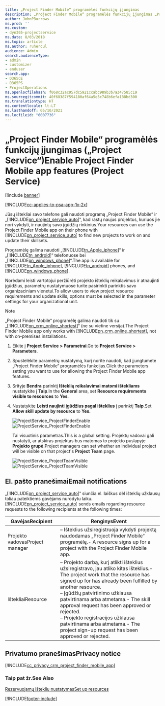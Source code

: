 ```yaml
---
title: „Project Finder Mobile“ programėlės funkcijų įjungimas
description: „Project Finder Mobile“ programėlės funkcijų įjungimas „Project Service“
author: JohnPBurrows
ms.prod: ''
ms.custom:
- dyn365-projectservice
ms.date: 8/03/2018
ms.topic: article
ms.author: ruhercul
audience: Admin
search.audienceType:
- admin
- customizer
- enduser
search.app:
- D365CE
- D365PS
- ProjectOperations
ms.openlocfilehash: f068c32ac957dc5921ccabc989b3b7a347585c19
ms.sourcegitcommit: 40f68387f594180af64a5e5c748b6efa188bd300
ms.translationtype: HT
ms.contentlocale: lt-LT
ms.lasthandoff: 05/10/2021
ms.locfileid: "6007736"
---
```

# <a name="enable-project-finder-mobile-app-features-project-service"></a><span data-ttu-id="c2326-103">„Project Finder Mobile“ programėlės funkcijų įjungimas („Project Service“)</span><span class="sxs-lookup"><span data-stu-id="c2326-103">Enable Project Finder Mobile app features (Project Service)</span></span>

[!include [banner](../includes/psa-now-project-operations.md)]

[!INCLUDE[cc-applies-to-psa-app-1x-2x](../includes/cc-applies-to-psa-app-1x-2x.md)]

<span data-ttu-id="c2326-104">Jūsų ištekliai savo telefone gali naudoti programą „Project Finder Mobile“ ir „[!INCLUDE[pn_project_service_auto](../includes/pn-project-service-auto.md)]“, kad rastų naujus projektus, kuriuos jie nori vykdyti, ir naujintų savo įgūdžių rinkinius.</span><span class="sxs-lookup"><span data-stu-id="c2326-104">Your resources can use the Project Finder Mobile app on their phone with [!INCLUDE[pn_project_service_auto](../includes/pn-project-service-auto.md)] to find new projects to work on and update their skillsets.</span></span>  
  
 <span data-ttu-id="c2326-105">Programėlę galima naudoti „[!INCLUDE[tn_Apple_iphone](../includes/tn-apple-iphone.md)]“ ir „[!INCLUDE[tn_android](../includes/tn-android.md)]“ telefonuose bei „[!INCLUDE[pn_windows_phone](../includes/pn-windows-phone.md)]“.</span><span class="sxs-lookup"><span data-stu-id="c2326-105">The app is available for [!INCLUDE[tn_Apple_iphone](../includes/tn-apple-iphone.md)], [!INCLUDE[tn_android](../includes/tn-android.md)] phones, and [!INCLUDE[pn_windows_phone](../includes/pn-windows-phone.md)].</span></span>  
    
 <span data-ttu-id="c2326-106">Norėdami leisti vartotojui peržiūrėti projekto išteklių reikalavimus ir atnaujinti įgūdžius, parametrų nustatymuose turite pasirinkti parinktis savo organizaciniam vienetui.</span><span class="sxs-lookup"><span data-stu-id="c2326-106">To allow users to view project resource requirements and update skills, options must be selected in the parameter settings for your organizational unit.</span></span>
  
> [!NOTE]
>  <span data-ttu-id="c2326-107">„Project Finder Mobile“ programėlę galima naudoti tik su „[!INCLUDE[pn_crm_online_shortest](../includes/pn-crm-online-shortest.md)]“ (ne su vietine versija).</span><span class="sxs-lookup"><span data-stu-id="c2326-107">The Project Finder Mobile app only works with [!INCLUDE[pn_crm_online_shortest](../includes/pn-crm-online-shortest.md)], not with on-premises installations.</span></span>  
  
1. <span data-ttu-id="c2326-108">Eikite į **Project Service > Parametrai**.</span><span class="sxs-lookup"><span data-stu-id="c2326-108">Go to **Project Service > Parameters**.</span></span>  
  
2. <span data-ttu-id="c2326-109">Spustelėkite parametrų nustatymą, kurį norite naudoti, kad įjungtumėte „Project Finder Mobile“ programėlės funkcijas.</span><span class="sxs-lookup"><span data-stu-id="c2326-109">Click the parameters setting you want to use for allowing the Project Finder Mobile app features.</span></span>  
  
3. <span data-ttu-id="c2326-110">Srityje **Bendra** parinktį **Išteklių reikalavimai matomi ištekliams** nustatykite į **Taip**.</span><span class="sxs-lookup"><span data-stu-id="c2326-110">In the **General** area, set **Resource requirements visible to resources** to **Yes**.</span></span>  
  
4. <span data-ttu-id="c2326-111">Nustatykite **Leisti naujinti įgūdžius pagal išteklius** į parinktį **Taip**.</span><span class="sxs-lookup"><span data-stu-id="c2326-111">Set **Allow skill update by resource** to **Yes**.</span></span>  
  
   <span data-ttu-id="c2326-112">![ProjectService_ProjectFinderEnable](../psa/media/project-service-project-finder-enable.png "ProjectService_ProjectFinderEnable")</span><span class="sxs-lookup"><span data-stu-id="c2326-112">![ProjectService_ProjectFinderEnable](../psa/media/project-service-project-finder-enable.png "ProjectService_ProjectFinderEnable")</span></span>  
  
   <span data-ttu-id="c2326-113">Tai visuotinis parametras.</span><span class="sxs-lookup"><span data-stu-id="c2326-113">This is a global setting.</span></span> <span data-ttu-id="c2326-114">Projektų vadovai gali nustatyti, ar atskiras projektas bus matomas to projekto puslapyje **Projekto grupė**.</span><span class="sxs-lookup"><span data-stu-id="c2326-114">Project managers can set whether an individual project will be visible on that project's **Project Team** page.</span></span>  
  
   <span data-ttu-id="c2326-115">![ProjectService_ProjectTeamVisible](../psa/media/project-service-project-team-visible.png "ProjectService_ProjectTeamVisible")</span><span class="sxs-lookup"><span data-stu-id="c2326-115">![ProjectService_ProjectTeamVisible](../psa/media/project-service-project-team-visible.png "ProjectService_ProjectTeamVisible")</span></span>  
  
## <a name="email-notifications"></a><span data-ttu-id="c2326-116">El. pašto pranešimai</span><span class="sxs-lookup"><span data-stu-id="c2326-116">Email notifications</span></span>  
 <span data-ttu-id="c2326-117">„[!INCLUDE[pn_project_service_auto](../includes/pn-project-service-auto.md)]“ siunčia el. laiškus dėl išteklių užklausų toliau pateiktiems gavėjams nurodytu laiku.</span><span class="sxs-lookup"><span data-stu-id="c2326-117">[!INCLUDE[pn_project_service_auto](../includes/pn-project-service-auto.md)] sends emails regarding resource requests to the following recipients at the following times:</span></span>  
  
|<span data-ttu-id="c2326-118">Gavėjas</span><span class="sxs-lookup"><span data-stu-id="c2326-118">Recipient</span></span>|<span data-ttu-id="c2326-119">Renginys</span><span class="sxs-lookup"><span data-stu-id="c2326-119">Event</span></span>|  
|---------------|-----------|  
|<span data-ttu-id="c2326-120">Projekto vadovas</span><span class="sxs-lookup"><span data-stu-id="c2326-120">Project manager</span></span>|<span data-ttu-id="c2326-121">– Išteklius užsiregistruoja vykdyti projektą naudodamas „Project Finder Mobile“ programėlę.</span><span class="sxs-lookup"><span data-stu-id="c2326-121">- A resource signs up for a project with the Project Finder Mobile app.</span></span>|  
|<span data-ttu-id="c2326-122">Ištekliai</span><span class="sxs-lookup"><span data-stu-id="c2326-122">Resource</span></span>|<span data-ttu-id="c2326-123">– Projekto darbą, kurį atlikti išteklius užsiregistravo, jau atliko kitas išteklius.</span><span class="sxs-lookup"><span data-stu-id="c2326-123">- The project work that the resource has signed up for has already been fulfilled by another resource.</span></span><br /><span data-ttu-id="c2326-124">– Įgūdžių patvirtinimo užklausa patvirtinama arba atmetama.</span><span class="sxs-lookup"><span data-stu-id="c2326-124">- The skill approval request has been approved or rejected.</span></span><br /><span data-ttu-id="c2326-125">– Projekto registracijos užklausa patvirtinama arba atmetama.</span><span class="sxs-lookup"><span data-stu-id="c2326-125">- The project sign-up request has been approved or rejected.</span></span>|  
  
## <a name="privacy-notice"></a><span data-ttu-id="c2326-126">Privatumo pranešimas</span><span class="sxs-lookup"><span data-stu-id="c2326-126">Privacy notice</span></span>  
 [!INCLUDE[cc_privacy_crm_project_finder_mobile_app](../includes/cc-privacy-crm-project-finder-mobile-app.md)]  
  
### <a name="see-also"></a><span data-ttu-id="c2326-127">Taip pat žr.</span><span class="sxs-lookup"><span data-stu-id="c2326-127">See Also</span></span>  
 [<span data-ttu-id="c2326-128">Rezervuojamų išteklių nustatymas</span><span class="sxs-lookup"><span data-stu-id="c2326-128">Set up resources</span></span>](../psa/set-up-resources.md)


[!INCLUDE[footer-include](../includes/footer-banner.md)]